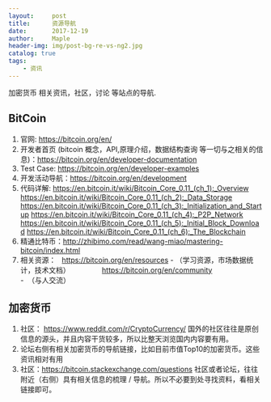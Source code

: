 ```yaml
---
layout:     post
title:      资源导航
date:       2017-12-19
author:     Maple
header-img: img/post-bg-re-vs-ng2.jpg
catalog: true
tags:
    - 资讯
---
```

加密货币 相关资讯，社区，讨论 等站点的导航.

## BitCoin
1. 官网: https://bitcoin.org/en/ 
2. 开发者首页 (bitcoin 概念，API,原理介绍，数据结构查询 等一切与之相关的信息)：https://bitcoin.org/en/developer-documentation 
3. Test Case: https://bitcoin.org/en/developer-examples
4. 开发活动导航：https://bitcoin.org/en/development
5. 代码详解:    https://en.bitcoin.it/wiki/Bitcoin_Core_0.11_(ch_1):_Overview
                https://en.bitcoin.it/wiki/Bitcoin_Core_0.11_(ch_2):_Data_Storage
                https://en.bitcoin.it/wiki/Bitcoin_Core_0.11_(ch_3):_Initialization_and_Startup
                https://en.bitcoin.it/wiki/Bitcoin_Core_0.11_(ch_4):_P2P_Network
                https://en.bitcoin.it/wiki/Bitcoin_Core_0.11_(ch_5):_Initial_Block_Download
                https://en.bitcoin.it/wiki/Bitcoin_Core_0.11_(ch_6):_The_Blockchain
 6. 精通比特币：http://zhibimo.com/read/wang-miao/mastering-bitcoin/index.html
 7. 相关资源：   https://bitcoin.org/en/resources - （学习资源，市场数据统计，技术文档）
                https://bitcoin.org/en/community -  （与人交流）
 
## 加密货币
1. 社区： https://www.reddit.com/r/CryptoCurrency/
国外的社区往往是原创信息的源头，并且内容干货较多，所以比整天浏览国内内容要有用。
2. 论坛右侧有相关加密货币的导航链接，比如目前市值Top10的加密货币。这些资讯相对有用
3. 社区：https://bitcoin.stackexchange.com/questions
社区或者论坛，往往附近（右侧）具有相关信息的梳理 / 导航。所以不必要到处寻找资料，看相关链接即可。


